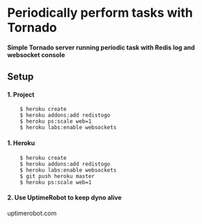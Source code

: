# Periodically perform tasks with Tornado

#### Simple Tornado server running periodic task with Redis log and websocket console


## Setup

#### 1. Project

```
    $ heroku create
    $ heroku addons:add redistogo
    $ heroku ps:scale web=1
    $ heroku labs:enable websockets
```

#### 1. Heroku

```
    $ heroku create
    $ heroku addons:add redistogo
    $ heroku labs:enable websockets
    $ git push heroku master
    $ heroku ps:scale web=1
```

#### 2. Use UptimeRobot to keep dyno alive

uptimerobot.com
